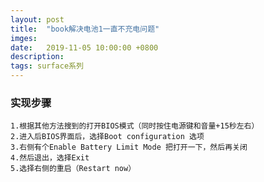 ```yaml
---
layout: post
title:  "book解决电池1一直不充电问题"
imges: 
date:   2019-11-05 10:00:00 +0800
description: 
tags: surface系列
---
```

### 实现步骤
    1.根据其他方法搜到的打开BIOS模式（同时按住电源键和音量+15秒左右）
    2.进入后BIOS界面后，选择Boot configuration 选项
    3.右侧有个Enable Battery Limit Mode 把打开一下，然后再关闭
    4.然后退出，选择Exit
    5.选择右侧的重启（Restart now）